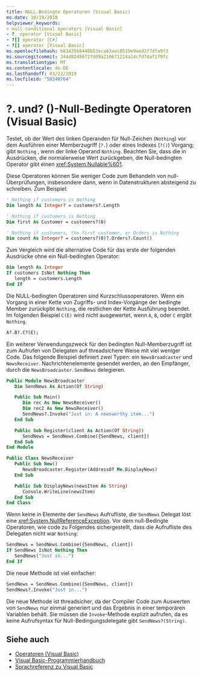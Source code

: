 ```yaml
---
title: NULL-Bedingte Operatoren (Visual Basic)
ms.date: 10/19/2018
helpviewer_keywords:
- null-conditional operators [Visual Basic]
- ?. operator [Visual Basic]
- ?[] operator [C#]
- ?[] operator [Visual Basic]
ms.openlocfilehash: b83435b8448b53eca63aac0519e9eed2f7dfa9f3
ms.sourcegitcommit: 344d82456f27d09a210671214a14cfd7daf1f97c
ms.translationtype: MT
ms.contentlocale: de-DE
ms.lasthandoff: 03/22/2019
ms.locfileid: "58348764"
---
```

# <a name="-and--null-conditional-operators-visual-basic"></a>?. und? ()-Null-Bedingte Operatoren (Visual Basic)

Testet, ob der Wert des linken Operanden für Null-Zeichen (`Nothing`) vor dem Ausführen einer Memberzugriff (`?.`) oder eines Indexes (`?()`) Vorgang; gibt `Nothing` , wenn der linke Operand `Nothing`. Beachten Sie, dass die in Ausdrücken, die normalerweise Wert zurückgeben, die Null-bedingten Operator gibt einen <xref:System.Nullable%601>.

Diese Operatoren können Sie weniger Code zum Behandeln von null-Überprüfungen, insbesondere dann, wenn in Datenstrukturen absteigend zu schreiben. Zum Beispiel:

```vb
' Nothing if customers is Nothing  
Dim length As Integer? = customers?.Length  

' Nothing if customers is Nothing
Dim first As Customer = customers?(0)

' Nothing if customers, the first customer, or Orders is Nothing
Dim count As Integer? = customers?(0)?.Orders?.Count()   
```

Zum Vergleich wird die alternative Code für das erste der folgenden Ausdrücke ohne ein Null-bedingten Operator:

```vb
Dim length As Integer
If customers IsNot Nothing Then
   length = customers.Length
End If
```

Die NULL-bedingten Operatoren sind Kurzschlussoperatoren.  Wenn ein Vorgang in einer Kette von Zugriffs- und Index-Vorgänge der bedingte Member zurückgibt `Nothing`, die restlichen der Kette Ausführung beendet.  Im folgenden Beispiel `C(E)` wird nicht ausgewertet, wenn `A`, `B`, oder `C` ergibt `Nothing`.

```vb
A?.B?.C?(E);
```

Ein weiterer Verwendungszweck für den bedingten Null-Memberzugriff ist zum Aufrufen von Delegaten auf threadsichere Weise mit viel weniger Code.  Das folgende Beispiel definiert zwei Typen: ein `NewsBroadcaster` und `NewsReceiver`. Nachrichtenelemente gesendet werden, an den Empfänger, durch die `NewsBroadcaster.SendNews` delegieren.

```vb
Public Module NewsBroadcaster
   Dim SendNews As Action(Of String) 

   Public Sub Main()
      Dim rec As New NewsReceiver()
      Dim rec2 As New NewsReceiver()
      SendNews?.Invoke("Just in: A newsworthy item...")
   End Sub

   Public Sub Register(client As Action(Of String))
      SendNews = SendNews.Combine({SendNews, client})
   End Sub
End Module

Public Class NewsReceiver
   Public Sub New()
      NewsBroadcaster.Register(AddressOf Me.DisplayNews)
   End Sub

   Public Sub DisplayNews(newsItem As String)
      Console.WriteLine(newsItem)
   End Sub
End Class
```

Wenn keine in Elemente der `SendNews` Aufrufliste, die `SendNews` Delegat löst eine <xref:System.NullReferenceException>. Vor dem null-Bedingte Operatoren, wie code zu Folgendes sichergestellt, dass die Aufrufliste des Delegaten nicht war `Nothing`:

```vb  
SendNews = SendNews.Combine({SendNews, client})  
If SendNews IsNot Nothing Then 
   SendNews("Just in...")
End If
```

Die neue Methode ist viel einfacher:  

```vb
SendNews = SendNews.Combine({SendNews, client})  
SendNews?.Invoke("Just in...")
```

Die neue Methode ist threadsicher, da der Compiler Code zum Auswerten von `SendNews` nur einmal generiert und das Ergebnis in einer temporären Variablen behält. Sie müssen die `Invoke`-Methode explizit aufrufen, da es keine Aufrufsyntax für Null-Bedingungsdelegate gibt `SendNews?(String)`.  

## <a name="see-also"></a>Siehe auch

- [Operatoren (Visual Basic)](index.md)
- [Visual Basic-Programmierhandbuch](../../../visual-basic/programming-guide/index.md)
- [Sprachreferenz zu Visual Basic](../../../visual-basic/language-reference/index.md)
